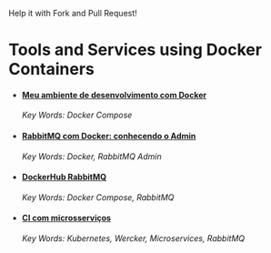 Help it with Fork and Pull Request!

# Tools and Services using Docker Containers

- #### [Meu ambiente de desenvolvimento com Docker](https://imasters.com.br/desenvolvimento/meu-ambiente-de-desenvolvimento-com-docker?utm_source=iMasters&utm_campaign=9a4d9a347e-EMAIL_CAMPAIGN_2017_11_27_COPY_01&utm_medium=email&utm_term=0_c1528e6ab3-9a4d9a347e-360613889)

  _Key Words: Docker Compose_
  
- #### [RabbitMQ com Docker: conhecendo o Admin](https://imasters.com.br/back-end/rabbitmq-com-docker-conhecendo-o-admin)

  _Key Words: Docker, RabbitMQ Admin_
  
- #### [DockerHub RabbitMQ](https://hub.docker.com/r/bitnami/rabbitmq/)

  _Key Words: Docker Compose, RabbitMQ_
  
- #### [CI com microsserviços](https://imasters.com.br/cloud/ci-com-microsservicos)

  _Key Words: Kubernetes, Wercker, Microservices, RabbitMQ_
